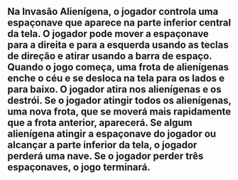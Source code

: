 Na Invasão Alienígena, o jogador controla uma espaçonave que
aparece na parte inferior central da tela. O jogador pode mover a
espaçonave para a direita e para a esquerda usando as teclas de
direção e atirar usando a barra de espaço. Quando o jogo começa,
uma frota de alienígenas enche o céu e se desloca na tela para os lados
e para baixo. O jogador atira nos alienígenas e os destrói. Se o jogador
atingir todos os alienígenas, uma nova frota, que se moverá mais
rapidamente que a frota anterior, aparecerá. Se algum alienígena
atingir a espaçonave do jogador ou alcançar a parte inferior da tela, o
jogador perderá uma nave. Se o jogador perder três espaçonaves, o
jogo terminará.
--
